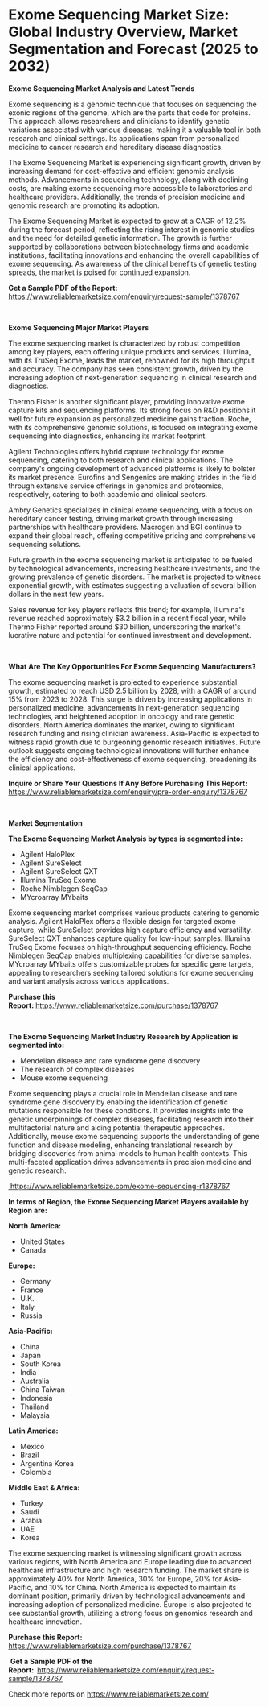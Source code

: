 <p><h1>Exome Sequencing Market Size: Global Industry Overview, Market Segmentation and Forecast (2025 to 2032)</h1></p><p><strong>Exome Sequencing Market Analysis and Latest Trends</strong></p>
<p><p>Exome sequencing is a genomic technique that focuses on sequencing the exonic regions of the genome, which are the parts that code for proteins. This approach allows researchers and clinicians to identify genetic variations associated with various diseases, making it a valuable tool in both research and clinical settings. Its applications span from personalized medicine to cancer research and hereditary disease diagnostics.</p><p>The Exome Sequencing Market is experiencing significant growth, driven by increasing demand for cost-effective and efficient genomic analysis methods. Advancements in sequencing technology, along with declining costs, are making exome sequencing more accessible to laboratories and healthcare providers. Additionally, the trends of precision medicine and genomic research are promoting its adoption.</p><p>The Exome Sequencing Market is expected to grow at a CAGR of 12.2% during the forecast period, reflecting the rising interest in genomic studies and the need for detailed genetic information. The growth is further supported by collaborations between biotechnology firms and academic institutions, facilitating innovations and enhancing the overall capabilities of exome sequencing. As awareness of the clinical benefits of genetic testing spreads, the market is poised for continued expansion.</p></p>
<p><strong>Get a Sample PDF of the Report:&nbsp;</strong> <a href="https://www.reliablemarketsize.com/enquiry/request-sample/1378767?utm_campaign=2890&utm_medium=2&utm_source=Github&utm_content=ia&utm_term=09032025&utm_id=exome-sequencing">https://www.reliablemarketsize.com/enquiry/request-sample/1378767</a></p>
<p>&nbsp;</p>
<p><strong>Exome Sequencing Major Market Players</strong></p>
<p><p>The exome sequencing market is characterized by robust competition among key players, each offering unique products and services. Illumina, with its TruSeq Exome, leads the market, renowned for its high throughput and accuracy. The company has seen consistent growth, driven by the increasing adoption of next-generation sequencing in clinical research and diagnostics. </p><p>Thermo Fisher is another significant player, providing innovative exome capture kits and sequencing platforms. Its strong focus on R&D positions it well for future expansion as personalized medicine gains traction. Roche, with its comprehensive genomic solutions, is focused on integrating exome sequencing into diagnostics, enhancing its market footprint.</p><p>Agilent Technologies offers hybrid capture technology for exome sequencing, catering to both research and clinical applications. The company's ongoing development of advanced platforms is likely to bolster its market presence. Eurofins and Sengenics are making strides in the field through extensive service offerings in genomics and proteomics, respectively, catering to both academic and clinical sectors.</p><p>Ambry Genetics specializes in clinical exome sequencing, with a focus on hereditary cancer testing, driving market growth through increasing partnerships with healthcare providers. Macrogen and BGI continue to expand their global reach, offering competitive pricing and comprehensive sequencing solutions.</p><p>Future growth in the exome sequencing market is anticipated to be fueled by technological advancements, increasing healthcare investments, and the growing prevalence of genetic disorders. The market is projected to witness exponential growth, with estimates suggesting a valuation of several billion dollars in the next few years.</p><p>Sales revenue for key players reflects this trend; for example, Illumina's revenue reached approximately $3.2 billion in a recent fiscal year, while Thermo Fisher reported around $30 billion, underscoring the market's lucrative nature and potential for continued investment and development.</p></p>
<p>&nbsp;</p>
<p><strong>What Are The Key Opportunities For Exome Sequencing Manufacturers?</strong></p>
<p><p>The exome sequencing market is projected to experience substantial growth, estimated to reach USD 2.5 billion by 2028, with a CAGR of around 15% from 2023 to 2028. This surge is driven by increasing applications in personalized medicine, advancements in next-generation sequencing technologies, and heightened adoption in oncology and rare genetic disorders. North America dominates the market, owing to significant research funding and rising clinician awareness. Asia-Pacific is expected to witness rapid growth due to burgeoning genomic research initiatives. Future outlook suggests ongoing technological innovations will further enhance the efficiency and cost-effectiveness of exome sequencing, broadening its clinical applications.</p></p>
<p><strong>Inquire or Share Your Questions If Any Before Purchasing This Report:</strong> <a href="https://www.reliablemarketsize.com/enquiry/pre-order-enquiry/1378767?utm_campaign=2890&utm_medium=2&utm_source=Github&utm_content=ia&utm_term=09032025&utm_id=exome-sequencing">https://www.reliablemarketsize.com/enquiry/pre-order-enquiry/1378767</a></p>
<p>&nbsp;</p>
<p><strong>Market Segmentation</strong></p>
<p><strong>The Exome Sequencing Market Analysis by types is segmented into:</strong></p>
<p><ul><li>Agilent HaloPlex</li><li>Agilent SureSelect</li><li>Agilent SureSelect QXT</li><li>Illumina TruSeq Exome</li><li>Roche Nimblegen SeqCap</li><li>MYcroarray MYbaits</li></ul></p>
<p><p>Exome sequencing market comprises various products catering to genomic analysis. Agilent HaloPlex offers a flexible design for targeted exome capture, while SureSelect provides high capture efficiency and versatility. SureSelect QXT enhances capture quality for low-input samples. Illumina TruSeq Exome focuses on high-throughput sequencing efficiency. Roche Nimblegen SeqCap enables multiplexing capabilities for diverse samples. MYcroarray MYbaits offers customizable probes for specific gene targets, appealing to researchers seeking tailored solutions for exome sequencing and variant analysis across various applications.</p></p>
<p><strong>Purchase this Report:&nbsp;</strong><a href="https://www.reliablemarketsize.com/purchase/1378767?utm_campaign=2890&utm_medium=2&utm_source=Github&utm_content=ia&utm_term=09032025&utm_id=exome-sequencing">https://www.reliablemarketsize.com/purchase/1378767</a></p>
<p>&nbsp;</p>
<p><strong>The Exome Sequencing Market Industry Research by Application is segmented into:</strong></p>
<p><ul><li>Mendelian disease and rare syndrome gene discovery</li><li>The research of complex diseases</li><li>Mouse exome sequencing</li></ul></p>
<p><p>Exome sequencing plays a crucial role in Mendelian disease and rare syndrome gene discovery by enabling the identification of genetic mutations responsible for these conditions. It provides insights into the genetic underpinnings of complex diseases, facilitating research into their multifactorial nature and aiding potential therapeutic approaches. Additionally, mouse exome sequencing supports the understanding of gene function and disease modeling, enhancing translational research by bridging discoveries from animal models to human health contexts. This multi-faceted application drives advancements in precision medicine and genetic research.</p></p>
<p><a href="https://www.reliablemarketsize.com/exome-sequencing-r1378767?utm_campaign=2890&utm_medium=2&utm_source=Github&utm_content=ia&utm_term=09032025&utm_id=exome-sequencing">&nbsp;https://www.reliablemarketsize.com/exome-sequencing-r1378767</a></p>
<p><strong>In terms of Region, the Exome Sequencing Market Players available by Region are:</strong></p>
<p>
    <p> <strong> North America: </strong>
        <ul>
            <li>United States</li>
            <li>Canada</li>
        </ul>
        </p> 
    <p> <strong> Europe: </strong>
        <ul>
            <li>Germany</li>
            <li>France</li>
            <li>U.K.</li>
            <li>Italy</li>
            <li>Russia</li>
        </ul>
        </p> 
    <p> <strong> Asia-Pacific: </strong>
        <ul>
            <li>China</li>
            <li>Japan</li>
            <li>South Korea</li>
            <li>India</li>
            <li>Australia</li>
            <li>China Taiwan</li>
            <li>Indonesia</li>
            <li>Thailand</li>
            <li>Malaysia</li>
        </ul>
        </p> 
    <p> <strong> Latin America: </strong>
        <ul>
            <li>Mexico</li>
            <li>Brazil</li>
            <li>Argentina Korea</li>
            <li>Colombia</li>
        </ul>
        </p> 
    <p> <strong> Middle East & Africa: </strong>
        <ul>
            <li>Turkey</li>
            <li>Saudi</li>
            <li>Arabia</li>
            <li>UAE</li>
            <li>Korea</li>
        </ul>
    </p>
    </p>
<p><p>The exome sequencing market is witnessing significant growth across various regions, with North America and Europe leading due to advanced healthcare infrastructure and high research funding. The market share is approximately 40% for North America, 30% for Europe, 20% for Asia-Pacific, and 10% for China. North America is expected to maintain its dominant position, primarily driven by technological advancements and increasing adoption of personalized medicine. Europe is also projected to see substantial growth, utilizing a strong focus on genomics research and healthcare innovation.</p></p>
<p><strong>Purchase this Report: </strong><a href="https://www.reliablemarketsize.com/purchase/1378767?utm_campaign=2890&utm_medium=2&utm_source=Github&utm_content=ia&utm_term=09032025&utm_id=exome-sequencing">https://www.reliablemarketsize.com/purchase/1378767</a></p>
<p>&nbsp;<strong>Get a Sample PDF of the Report:&nbsp;&nbsp;</strong><a href="https://www.reliablemarketsize.com/enquiry/request-sample/1378767?utm_campaign=2890&utm_medium=2&utm_source=Github&utm_content=ia&utm_term=09032025&utm_id=exome-sequencing">https://www.reliablemarketsize.com/enquiry/request-sample/1378767</a></p>
<p><strong></strong></p>
<p>Check more reports on <a href="https://www.reliablemarketsize.com/?utm_campaign=2890&utm_medium=2&utm_source=Github&utm_content=ia&utm_term=09032025&utm_id=exome-sequencing">https://www.reliablemarketsize.com/</a></p>